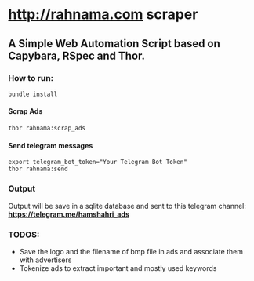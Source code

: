 # http://rahnama.com scraper


A Simple Web Automation Script based on Capybara, RSpec and Thor.
---


### How to run:
  ```
  bundle install
  ```
#### Scrap Ads
  ```
  thor rahnama:scrap_ads
  ```
#### Send telegram messages
  ```
  export telegram_bot_token="Your Telegram Bot Token"
  thor rahnama:send
  ```

### Output
Output will be save in a sqlite database and sent to this telegram channel: **https://telegram.me/hamshahri_ads**

### TODOS:
* Save the logo and the filename of bmp file in ads and associate them with advertisers
* Tokenize ads to extract important and mostly used keywords
